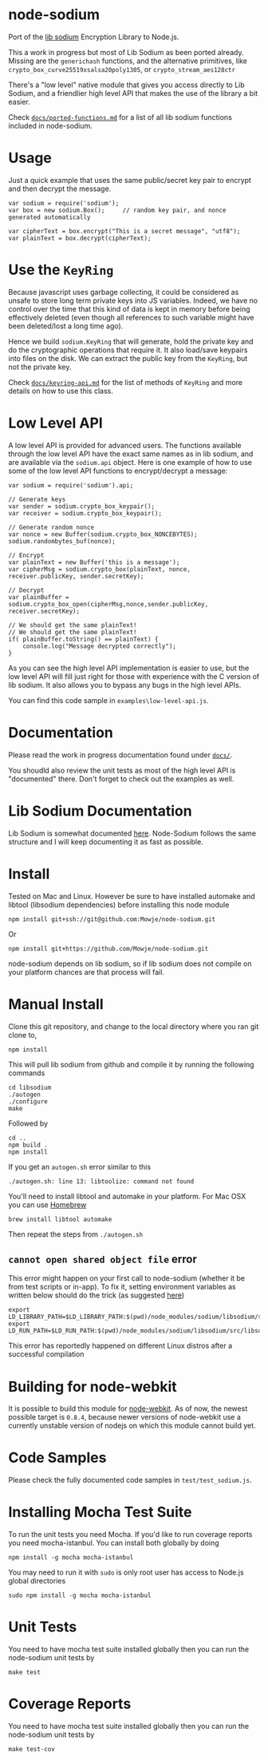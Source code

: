 # node-sodium


Port of the [lib sodium](https://github.com/jedisct1/libsodium) Encryption Library to Node.js.

This a work in progress but most of Lib Sodium as been ported already.
Missing are the `generichash` functions, and the alternative primitives, like `crypto_box_curve25519xsalsa20poly1305`, or `crypto_stream_aes128ctr`

There's a "low level" native module that gives you access directly to Lib Sodium, and a friendlier high level API that makes the use of the library a bit easier.

Check [`docs/ported-functions.md`](https://github.com/paixaop/node-sodium/tree/master/docs/ported-functions.md) for a list of all lib sodium functions included in node-sodium.

# Usage

Just a quick example that uses the same public/secret key pair to encrypt and then decrypt the message.

    var sodium = require('sodium');
    var box = new sodium.Box();     // random key pair, and nonce generated automatically

    var cipherText = box.encrypt("This is a secret message", "utf8");
    var plainText = box.decrypt(cipherText);


# Use the `KeyRing`

Because javascript uses garbage collecting, it could be considered as unsafe to store long term private keys into JS variables. Indeed, we have no control over the time that this kind of data is kept in memory before being effectively deleted (even though all references to such variable might have been deleted/lost a long time ago).

Hence we build `sodium.KeyRing` that will generate, hold the private key and do the cryptographic operations that require it. It also load/save keypairs into files on the disk. We can extract the public key from the `KeyRing`, but not the private key.

Check [`docs/keyring-api.md`](https://github.com/Mowje/node-sodium/tree/master/docs/keyring-api.md) for the list of methods of `KeyRing` and more details on how to use this class.

# Low Level API
A low level API is provided for advanced users. The functions available through the low level API have the exact same names as in lib sodium, and are available via the `sodium.api` object. Here is one example of how to use some of the low level API functions to encrypt/decrypt a message:

    var sodium = require('sodium').api;

    // Generate keys
    var sender = sodium.crypto_box_keypair();
    var receiver = sodium.crypto_box_keypair();

	// Generate random nonce
    var nonce = new Buffer(sodium.crypto_box_NONCEBYTES);
	sodium.randombytes_buf(nonce);

    // Encrypt
    var plainText = new Buffer('this is a message');
    var cipherMsg = sodium.crypto_box(plainText, nonce, receiver.publicKey, sender.secretKey);

    // Decrypt
    var plainBuffer = sodium.crypto_box_open(cipherMsg,nonce,sender.publicKey, receiver.secretKey);

    // We should get the same plainText!
    // We should get the same plainText!
    if( plainBuffer.toString() == plainText) {
        console.log("Message decrypted correctly");
    }

As you can see the high level API implementation is easier to use, but the low level API will fill just right for those with experience with the C version of lib sodium. It also allows you to bypass any bugs in the high level APIs.

You can find this code sample in `examples\low-level-api.js`.

# Documentation
Please read the work in progress documentation found under [`docs/`](https://github.com/paixaop/node-sodium/tree/master/docs).

You shoudld also review the unit tests as most of the high level API is "documented" there.
Don't forget to check out the examples as well.

# Lib Sodium Documentation
Lib Sodium is somewhat documented [here](http://mob5.host.cs.st-andrews.ac.uk/html/). Node-Sodium follows the same structure and I will keep documenting it as fast as possible.

# Install

Tested on Mac and Linux. However be sure to have installed automake and libtool (libsodium dependencies) before installing this node module

    npm install git+ssh://git@github.com:Mowje/node-sodium.git

Or

    npm install git+https://github.com/Mowje/node-sodium.git

node-sodium depends on lib sodium, so if lib sodium does not compile on your platform chances are that process will fail.

# Manual Install
Clone this git repository, and change to the local directory where you ran git clone to,

    npm install

This will pull lib sodium from github and compile it by running the following commands

    cd libsodium
    ./autogen
    ./configure
    make

Followed by

    cd ..
    npm build .
    npm install

If you get an `autogen.sh` error similar to this

    ./autogen.sh: line 13: libtoolize: command not found

You'll need to install libtool and automake in your platform. For Mac OSX you can use [Homebrew](http://brew.sh)

    brew install libtool automake

Then repeat the steps from `./autogen.sh`

## `cannot open shared object file` error

This error might happen on your first call to node-sodium (whether it be from test scripts or in-app). To fix it, setting environment variables as written below should do the trick (as suggested [here](https://github.com/paixaop/node-sodium/issues/4))

    export LD_LIBRARY_PATH=$LD_LIBRARY_PATH:$(pwd)/node_modules/sodium/libsodium/src/libsodium/.libs/
    export LD_RUN_PATH=$LD_RUN_PATH:$(pwd)/node_modules/sodium/libsodium/src/libsodium/.libs/

This error has reportedly happened on different Linux distros after a successful compilation

# Building for node-webkit
It is possible to build this module for [node-webkit](https://github.com/rogerwang/node-webkit). As of now, the newest possible target is `0.8.4`, because newer versions of node-webkit use a currently unstable version of nodejs on which this module cannot build yet.

# Code Samples
Please check the fully documented code samples in `test/test_sodium.js`.

# Installing Mocha Test Suite

To run the unit tests you need Mocha. If you'd like to run coverage reports you need mocha-istanbul. You can install both globally by doing

    npm install -g mocha mocha-istanbul

You may need to run it with `sudo` is only root user has access to Node.js global directories

    sudo npm install -g mocha mocha-istanbul

# Unit Tests
You need to have mocha test suite installed globally then you can run the node-sodium unit tests by

    make test

# Coverage Reports
You need to have mocha test suite installed globally then you can run the node-sodium unit tests by

    make test-cov
